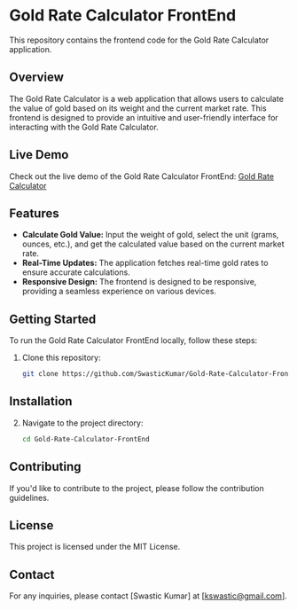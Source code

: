 # Gold Rate Calculator FrontEnd

This repository contains the frontend code for the Gold Rate Calculator application.

## Overview

The Gold Rate Calculator is a web application that allows users to calculate the value of gold based on its weight and the current market rate. This frontend is designed to provide an intuitive and user-friendly interface for interacting with the Gold Rate Calculator.

## Live Demo

Check out the live demo of the Gold Rate Calculator FrontEnd: [Gold Rate Calculator](https://gold-rate-calculator-capstone.netlify.app/)

## Features

- **Calculate Gold Value:** Input the weight of gold, select the unit (grams, ounces, etc.), and get the calculated value based on the current market rate.
- **Real-Time Updates:** The application fetches real-time gold rates to ensure accurate calculations.
- **Responsive Design:** The frontend is designed to be responsive, providing a seamless experience on various devices.

## Getting Started

To run the Gold Rate Calculator FrontEnd locally, follow these steps:

1. Clone this repository:

   ```bash
   git clone https://github.com/SwasticKumar/Gold-Rate-Calculator-FrontEnd.git

## Installation

2. Navigate to the project directory:
   
   ```bash
   cd Gold-Rate-Calculator-FrontEnd


## Contributing
If you'd like to contribute to the project, please follow the contribution guidelines.

## License
This project is licensed under the MIT License.

## Contact
For any inquiries, please contact [Swastic Kumar] at [kswastic@gmail.com].

